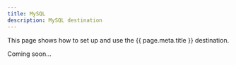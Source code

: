 ```yaml
---
title: MySQL
description: MySQL destination
---
```


This page shows how to set up and use the {{ page.meta.title }} destination. 
 
Coming soon...